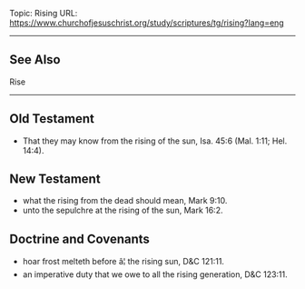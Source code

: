 Topic: Rising
URL: https://www.churchofjesuschrist.org/study/scriptures/tg/rising?lang=eng

---

## See Also

Rise

---

## Old Testament

- That they may know from the rising of the sun, Isa. 45:6 (Mal. 1:11; Hel. 14:4).

## New Testament

- what the rising from the dead should mean, Mark 9:10.
- unto the sepulchre at the rising of the sun, Mark 16:2.

## Doctrine and Covenants

- hoar frost melteth before â¦ the rising sun, D&C 121:11.
- an imperative duty that we owe to all the rising generation, D&C 123:11.

